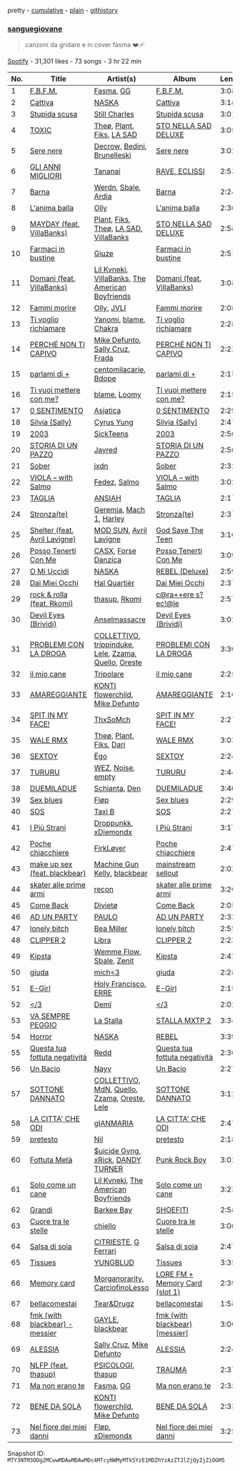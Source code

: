 pretty - [cumulative](/playlists/cumulative/37i9dQZF1DWW9tK1GiTdMf.md) - [plain](/playlists/plain/37i9dQZF1DWW9tK1GiTdMf) - [githistory](https://github.githistory.xyz/mackorone/spotify-playlist-archive/blob/main/playlists/plain/37i9dQZF1DWW9tK1GiTdMf)

### [sanguegiovane](https://open.spotify.com/playlist/37i9dQZF1DWW9tK1GiTdMf)

> canzoni da gridare e in cover fasma ❤️‍🩹

[Spotify](https://open.spotify.com/user/spotify) - 31,301 likes - 73 songs - 3 hr 22 min

| No. | Title | Artist(s) | Album | Length |
|---|---|---|---|---|
| 1 | [F.B.F.M.](https://open.spotify.com/track/2qYrm20YLABT5JJfAhr1SG) | [Fasma](https://open.spotify.com/artist/1hM06YHQ635cZwwUbn7dpk), [GG](https://open.spotify.com/artist/0kbBijEWCi7FWrBpnpOcHd) | [F.B.F.M.](https://open.spotify.com/album/1EUcFHuEtHGbzDv43L5WK0) | 3:08 |
| 2 | [Cattiva](https://open.spotify.com/track/0Pb8FIL8fecpxJCVgSxdWL) | [NASKA](https://open.spotify.com/artist/4r1DHaB2yIhddOkTF92d1d) | [Cattiva](https://open.spotify.com/album/4PWXnJIUU11RbIHnDIv9LL) | 3:18 |
| 3 | [Stupida scusa](https://open.spotify.com/track/23LV89m2teIc59m3lejM2a) | [Still Charles](https://open.spotify.com/artist/2KFv9jOFkybE6VjzZ4Ishe) | [Stupida scusa](https://open.spotify.com/album/2NkuJHx1jxMl9CmxR0uNc8) | 3:01 |
| 4 | [TOXIC](https://open.spotify.com/track/4TF2IPm9ZNs4xowapURvKv) | [Theø](https://open.spotify.com/artist/46zGU1FOSsPBXb1csAeMJd), [Plant](https://open.spotify.com/artist/6gHfqtW8exAkwlpwHN4JyZ), [Fiks](https://open.spotify.com/artist/2o6oF1x3tWoVUXb4C4NHze), [LA SAD](https://open.spotify.com/artist/1y5nSaw0Am7fIEDAkrfgjY) | [STO NELLA SAD DELUXE](https://open.spotify.com/album/2AaGTApQp7KVUYCfzlfl4S) | 3:05 |
| 5 | [Sere nere](https://open.spotify.com/track/628efDaUbu6gn8am4OTDrD) | [Decrow](https://open.spotify.com/artist/5FlK8QftyFsvopniOcLdch), [Bedini](https://open.spotify.com/artist/0mM2J659MQ5QvOJAWGt3eP), [Brunelleski](https://open.spotify.com/artist/1ZrajfZPubGTccfX3Xutxd) | [Sere nere](https://open.spotify.com/album/08dxcPYxu2unlaaAI7NajL) | 3:02 |
| 6 | [GLI ANNI MIGLIORI](https://open.spotify.com/track/09SjR6PZI4nRoPjdguS6vu) | [Tananai](https://open.spotify.com/artist/35V1WomiedCJeGfupcPm7s) | [RAVE, ECLISSI](https://open.spotify.com/album/0eqtPtuyfh2prrAWApMCgK) | 2:53 |
| 7 | [Barna](https://open.spotify.com/track/3bPekwjpEJAQzUpFlhkTh5) | [Werdn](https://open.spotify.com/artist/3nHhNTw0xLkmgPbbTJ3HqC), [Sbale](https://open.spotify.com/artist/4aAiKU8UocJHjZfxjQuaCU), [Ardia](https://open.spotify.com/artist/71H4k0XU2SGct9RvpvmxHS) | [Barna](https://open.spotify.com/album/3RhMpDJAtwHrciiH71csMC) | 2:24 |
| 8 | [L'anima balla](https://open.spotify.com/track/65NR4YkJwlGhOtCwZMMAen) | [Olly](https://open.spotify.com/artist/25u1DN0MwQVSav4XoJS7hl) | [L'anima balla](https://open.spotify.com/album/20t4Fh0OdFRgEUQwpiTE7D) | 2:36 |
| 9 | [MAYDAY \(feat\. VillaBanks\)](https://open.spotify.com/track/3OXQqhbch5uALz1FdCKvWT) | [Plant](https://open.spotify.com/artist/6gHfqtW8exAkwlpwHN4JyZ), [Fiks](https://open.spotify.com/artist/2o6oF1x3tWoVUXb4C4NHze), [Theø](https://open.spotify.com/artist/46zGU1FOSsPBXb1csAeMJd), [LA SAD](https://open.spotify.com/artist/1y5nSaw0Am7fIEDAkrfgjY), [VillaBanks](https://open.spotify.com/artist/3ASAxVN1hNoYfoMcIkzZWL) | [STO NELLA SAD DELUXE](https://open.spotify.com/album/2AaGTApQp7KVUYCfzlfl4S) | 2:58 |
| 10 | [Farmaci in bustine](https://open.spotify.com/track/0QzwyqqXT20TY2cneTmLz3) | [Giuze](https://open.spotify.com/artist/2drbYqHcAqNoLoEhrzaZ5B) | [Farmaci in bustine](https://open.spotify.com/album/4NuSzjkAg3Tu6lLGTS9QdZ) | 2:51 |
| 11 | [Domani \(feat\. VillaBanks\)](https://open.spotify.com/track/0T18BhknzhoFoIrnOdU5FP) | [Lil Kvneki](https://open.spotify.com/artist/5NT6SamVXGrIp1Z1lE2Eyn), [VillaBanks](https://open.spotify.com/artist/3ASAxVN1hNoYfoMcIkzZWL), [The American Boyfriends](https://open.spotify.com/artist/3jmCi2B1XY7vTC1fRtbEzS) | [Domani \(feat\. VillaBanks\)](https://open.spotify.com/album/3xl2U7FpFY9jBQ09409s66) | 3:08 |
| 12 | [Fammi morire](https://open.spotify.com/track/1mqMoMzSTXzCFcJiCj1aPs) | [Olly](https://open.spotify.com/artist/25u1DN0MwQVSav4XoJS7hl), [JVLI](https://open.spotify.com/artist/4rj3KWaLAnuxgtMMkypZhf) | [Fammi morire](https://open.spotify.com/album/3Cg3jbGc848IssQcMO1Isy) | 2:08 |
| 13 | [Ti voglio richiamare](https://open.spotify.com/track/2QV3CdSjJEEXY1koTLZ30q) | [Yanomi](https://open.spotify.com/artist/6YgYCNwq3DkSXEd6kGxoZW), [blame](https://open.spotify.com/artist/2laf1Hnjue0go3xbkPpfT8), [Chakra](https://open.spotify.com/artist/78tkEnghpGYk8stmKlkxbv) | [Ti voglio richiamare](https://open.spotify.com/album/0sS1aj3RamIlXyCGkTxzde) | 2:28 |
| 14 | [PERCHÉ NON TI CAPIVO](https://open.spotify.com/track/1JLSRLlbsdX9Ac9S0I1QIq) | [Mike Defunto](https://open.spotify.com/artist/6uHOqShw2mIXcOK0jwnqHx), [Sally Cruz](https://open.spotify.com/artist/1zdw3hXWH7Ri55SoCVt7gc), [Frada](https://open.spotify.com/artist/1khPlpMPliiZeK53WWSWXY) | [PERCHÉ NON TI CAPIVO](https://open.spotify.com/album/5e3Dy4cnbNIhXL45ETogGF) | 2:22 |
| 15 | [parlami di +](https://open.spotify.com/track/0VcgfVXBPCf4WsEfHEB898) | [centomilacarie](https://open.spotify.com/artist/0SqAMjiB62nTuKn7DHctSa), [Bdope](https://open.spotify.com/artist/3SGb7Dlm2pmV7qIQHUzRtB) | [parlami di +](https://open.spotify.com/album/4E1eoIz1iwqDzacBFsjDil) | 2:15 |
| 16 | [Ti vuoi mettere con me?](https://open.spotify.com/track/7j8w8CcQTkYI6ME4ulz2u3) | [blame](https://open.spotify.com/artist/2laf1Hnjue0go3xbkPpfT8), [Loomy](https://open.spotify.com/artist/45RGCn3VfDcq6tYwOEObYG) | [Ti vuoi mettere con me?](https://open.spotify.com/album/6zfSzvSNBPaMDx7crWaAIg) | 2:15 |
| 17 | [0 SENTIMENTO](https://open.spotify.com/track/5WCw5MPG167COqxJu6c42Y) | [Asjatica](https://open.spotify.com/artist/5wu37JsDSxwAvkZIdYT3Nn) | [0 SENTIMENTO](https://open.spotify.com/album/5DzCgb5qGCuUBPB7DQuWFE) | 2:29 |
| 18 | [Silvia \(Sally\)](https://open.spotify.com/track/6sPqXjGIOkWvHG7rnkMHvh) | [Cyrus Yung](https://open.spotify.com/artist/5ntvgaFmaJr8rNJHOZMpNH) | [Silvia \(Sally\)](https://open.spotify.com/album/69HThb2uUU7lraTA78Ksug) | 2:47 |
| 19 | [2003](https://open.spotify.com/track/3sYAJGZdo5nhOa1T3HyhPh) | [SickTeens](https://open.spotify.com/artist/43zSSTbEARYCOTzP6IsCZi) | [2003](https://open.spotify.com/album/7np76HqryoOmcpf4K94Egj) | 2:50 |
| 20 | [STORIA DI UN PAZZO](https://open.spotify.com/track/4kaPilgbxFuV4yzoG07kpw) | [Jayred](https://open.spotify.com/artist/2fxu0phr0BCuxaKdSfCv08) | [STORIA DI UN PAZZO](https://open.spotify.com/album/0qqj21HB5XBRqGsSaITDIP) | 2:50 |
| 21 | [Sober](https://open.spotify.com/track/7K3rRx00hcS6MpZmYGUFH2) | [jxdn](https://open.spotify.com/artist/6Y64EaNqpqcZYTgs4c76gF) | [Sober](https://open.spotify.com/album/51xoJomo3hvVg4BE7GHnHI) | 2:32 |
| 22 | [VIOLA – with Salmo](https://open.spotify.com/track/6UMOpKOam549hPEhpLtS9L) | [Fedez](https://open.spotify.com/artist/3pgCLfNbw5ozIfoNsvDU7i), [Salmo](https://open.spotify.com/artist/3hBQ4zniNdQf1cqqo6hzuW) | [VIOLA – with Salmo](https://open.spotify.com/album/4QzGtuqMCLDo8dbyKfbLeC) | 3:02 |
| 23 | [TAGLIA](https://open.spotify.com/track/2z6SfAnqlt26KUiuxF0LLL) | [ANSIAH](https://open.spotify.com/artist/0TxLShiUYY5YzcUI6t5QdB) | [TAGLIA](https://open.spotify.com/album/1euv4gkkLDZwpAItZHPdSi) | 2:17 |
| 24 | [Stronza\(te\)](https://open.spotify.com/track/226PtCoGUoPChxzaczVNNM) | [Geremia](https://open.spotify.com/artist/2RVL2mt0yVYoTutwu3MNYx), [Mach 1](https://open.spotify.com/artist/4nsO5c7kIKsI1zdtnKJkAR), [Harley](https://open.spotify.com/artist/73VBdYikibq60OH9xmoA8F) | [Stronza\(te\)](https://open.spotify.com/album/65XNiXVqx8dvXCk4WbPxfR) | 2:37 |
| 25 | [Shelter \(feat\. Avril Lavigne\)](https://open.spotify.com/track/62pC4mgtn2CwTxEHVbCCvn) | [MOD SUN](https://open.spotify.com/artist/3u2R8st1bb6zfBqNWceRXG), [Avril Lavigne](https://open.spotify.com/artist/0p4nmQO2msCgU4IF37Wi3j) | [God Save The Teen](https://open.spotify.com/album/2nGoq5bReMW1NvKsbjoCBw) | 3:10 |
| 26 | [Posso Tenerti Con Me](https://open.spotify.com/track/0SpalTBYUi9tZ66Ack8GcT) | [CASX](https://open.spotify.com/artist/2J1ivtTZT4Trce2QNrgnUU), [Forse Danzica](https://open.spotify.com/artist/7gRc1OIKFcDAlp6e3fVhAT) | [Posso Tenerti Con Me](https://open.spotify.com/album/1yJSX28RfmbnlkCLD2gyfJ) | 3:09 |
| 27 | [O Mi Uccidi](https://open.spotify.com/track/0jkBVkeS6L5NtvPn29NeIK) | [NASKA](https://open.spotify.com/artist/4r1DHaB2yIhddOkTF92d1d) | [REBEL \(Deluxe\)](https://open.spotify.com/album/0BSVUwV411OWhUlAIK9epW) | 2:59 |
| 28 | [Dai Miei Occhi](https://open.spotify.com/track/1FFM7ZXKojb9AjUFTWU8Kw) | [Hal Quartièr](https://open.spotify.com/artist/5eSrt3y7HWtkmuAFGeMbBj) | [Dai Miei Occhi](https://open.spotify.com/album/1ObhaYnUp0E9n4j4S7xKWJ) | 2:37 |
| 29 | [rock & rolla \(feat\. Rkomi\)](https://open.spotify.com/track/3g7ds9lLoBRTQag67wtUK3) | [thasup](https://open.spotify.com/artist/19i93sA0D7yS9dYoVNBqAA), [Rkomi](https://open.spotify.com/artist/056KMTw6IztdQjBmFfVyO3) | [c@ra++ere s?ec!@le](https://open.spotify.com/album/7nDSuDHGJMKFtUTEEVJvUS) | 2:57 |
| 30 | [Devil Eyes \(Brividi\)](https://open.spotify.com/track/5PuYPMk3OGkq3g4OIbPdMi) | [Anselmassacre](https://open.spotify.com/artist/0Zk7K8zev4RyxHLT93HHpC) | [Devil Eyes \(Brividi\)](https://open.spotify.com/album/21PzKxflivYePSqHunbqTj) | 3:02 |
| 31 | [PROBLEMI CON LA DROGA](https://open.spotify.com/track/1BTLnipRQZjpOjeRLjensv) | [COLLETTIVO](https://open.spotify.com/artist/4RUm8rTe3kvhiQl6QmpWBq), [trippinduke](https://open.spotify.com/artist/6uJgIYT8rNd8AGFDGiyBDK), [Lele](https://open.spotify.com/artist/3SnnCylpFBT2CY1UmvBIxd), [Zzama](https://open.spotify.com/artist/3d9yGJbbSuMUQ1wzNmGISp), [Quello](https://open.spotify.com/artist/7GdkzNtMzNUCOMxqBYacF7), [Oreste](https://open.spotify.com/artist/1iEAHd4i99ehWHsruWZ6FL) | [PROBLEMI CON LA DROGA](https://open.spotify.com/album/6NHytU4CfBcvE3QtLnK3Mb) | 3:30 |
| 32 | [il mio cane](https://open.spotify.com/track/23sXcQxMAaTiQ8hLaMu2jm) | [Tripolare](https://open.spotify.com/artist/4QOWxkUYIKvnV7AcjF4k6w) | [il mio cane](https://open.spotify.com/album/1cHCrQNrYESEpIbpvSonQq) | 2:25 |
| 33 | [AMAREGGIANTE](https://open.spotify.com/track/2Qc89TuAewUg1bf158o42k) | [KONTI flowerchild](https://open.spotify.com/artist/1u1p8FFRExYGLeiu0JTnwh), [Mike Defunto](https://open.spotify.com/artist/6uHOqShw2mIXcOK0jwnqHx) | [AMAREGGIANTE](https://open.spotify.com/album/7DHAvzWxK0HhdZfrjoOD8s) | 2:10 |
| 34 | [SPIT IN MY FACE!](https://open.spotify.com/track/1N8TTK1Uoy7UvQNUazfUt5) | [ThxSoMch](https://open.spotify.com/artist/4MvZhE1iuzttcoyepkpfdF) | [SPIT IN MY FACE!](https://open.spotify.com/album/2XurGuugADHAwF8gEYjtMA) | 2:27 |
| 35 | [WALE RMX](https://open.spotify.com/track/0b9eZe50TvLivR8cH1BjB4) | [Theø](https://open.spotify.com/artist/46zGU1FOSsPBXb1csAeMJd), [Plant](https://open.spotify.com/artist/6gHfqtW8exAkwlpwHN4JyZ), [Fiks](https://open.spotify.com/artist/2o6oF1x3tWoVUXb4C4NHze), [Dari](https://open.spotify.com/artist/5qqKkW8y9BPVgy1EKBa5Bl) | [WALE RMX](https://open.spotify.com/album/7lZQkoJORLeNJb5ZakJwks) | 3:03 |
| 36 | [SEXTOY](https://open.spotify.com/track/0SN0IuCblsCHUtrHJTBagE) | [Ëgo](https://open.spotify.com/artist/0UzEWU7bayHtdSV0pi2aQd) | [SEXTOY](https://open.spotify.com/album/5HtoZcUGpayQ2yxUZDEpOv) | 2:24 |
| 37 | [TURURU](https://open.spotify.com/track/1Cplk5KJqSz1Dbdb5tf52m) | [WEZ](https://open.spotify.com/artist/4vyMNshKeFNpOJSQViqjAi), [Noise](https://open.spotify.com/artist/6D4EJfLuwDV686lAIvGvdR), [empty](https://open.spotify.com/artist/0IOp28iZmU4zrgRR2ol34d) | [TURURU](https://open.spotify.com/album/1E8cxCZBcWS79wkEy4YweA) | 2:44 |
| 38 | [DUEMILADUE](https://open.spotify.com/track/2Gus1ytU3SbxiXoMu60cfa) | [Schianta](https://open.spotify.com/artist/5RuBmTwAQniQinysSScGmB), [Den](https://open.spotify.com/artist/6MkUYYwYzoA16ymtmv6CrM) | [DUEMILADUE](https://open.spotify.com/album/4vDxZ4y2OsrKbr4LMebir7) | 3:40 |
| 39 | [Sex blues](https://open.spotify.com/track/2mhu9zLZgoZDhMqRpbTDKf) | [Fløp](https://open.spotify.com/artist/5uZYeE6PTZA34eEK445waM) | [Sex blues](https://open.spotify.com/album/7w0AI2BVNCKLPBowrnmCzz) | 2:29 |
| 40 | [SOS](https://open.spotify.com/track/5WOpY1zsEVZHJMHTftuIzw) | [Taxi B](https://open.spotify.com/artist/5FkcU4BVzPptuB6AjobZIL) | [SOS](https://open.spotify.com/album/28KZcEMzj3R0f0jSmuO6Bc) | 2:27 |
| 41 | [I Più Strani](https://open.spotify.com/track/6r18ZkrA6zKHvz3Gi6jP58) | [Droppunkk](https://open.spotify.com/artist/6Eq3QanvTWmcrEMYO9vuae), [xDiemondx](https://open.spotify.com/artist/2NAdP1sDABAGeAT7TGHenN) | [I Più Strani](https://open.spotify.com/album/0MJeMGgqu1bFss3sISNsTF) | 3:17 |
| 42 | [Poche chiacchiere](https://open.spotify.com/track/3RFFb5SmfDj33BQ5ANfB2B) | [FirkLøver](https://open.spotify.com/artist/4565nNjbVvjOjpZjtJnH3R) | [Poche chiacchiere](https://open.spotify.com/album/2Ufa7f7IQUdPUzIsUM8RBJ) | 2:47 |
| 43 | [make up sex \(feat\. blackbear\)](https://open.spotify.com/track/50eJOxJiGmJ7PBZaTKpje1) | [Machine Gun Kelly](https://open.spotify.com/artist/6TIYQ3jFPwQSRmorSezPxX), [blackbear](https://open.spotify.com/artist/2cFrymmkijnjDg9SS92EPM) | [mainstream sellout](https://open.spotify.com/album/3sKZHtQoq3tPtkXbT8PJAc) | 2:02 |
| 44 | [skater alle prime armi](https://open.spotify.com/track/5eEspex9uEn8r979mVVShR) | [recon](https://open.spotify.com/artist/4iAvKmahbQ3SibRtQABxZT) | [skater alle prime armi](https://open.spotify.com/album/0DQKHkxJ3j02T5sjh5DRFH) | 3:26 |
| 45 | [Come Back](https://open.spotify.com/track/1ig8ML3HcSIg4TlxkdY6Vp) | [Divietø](https://open.spotify.com/artist/6xSpoFgkCHOIcy7egIhKhN) | [Come Back](https://open.spotify.com/album/1sUCObvXmV1atcS1yV7Pwo) | 2:05 |
| 46 | [AD UN PARTY](https://open.spotify.com/track/0WLYQAvtIIPqFK8ol61NXz) | [PAULO](https://open.spotify.com/artist/6ZyBrWgVAZXWCqTXTFaY5p) | [AD UN PARTY](https://open.spotify.com/album/7fQdKyG8mEbgNHNx5u6XWB) | 2:33 |
| 47 | [lonely bitch](https://open.spotify.com/track/6IaOyzYlT5809ASyUKzDPq) | [Bea Miller](https://open.spotify.com/artist/1o2NpYGqHiCq7FoiYdyd1x) | [lonely bitch](https://open.spotify.com/album/63SAV7dDaGuXCiorabPaze) | 2:55 |
| 48 | [CLIPPER 2](https://open.spotify.com/track/2mDyIoEI1sGscOwxA6fW4A) | [Libra](https://open.spotify.com/artist/6J4iZljarXRZDaza6yoNG5) | [CLIPPER 2](https://open.spotify.com/album/13tj7TCONe6oeK2xCV71dl) | 2:23 |
| 49 | [Kipsta](https://open.spotify.com/track/31DYIkSJbmDjGVLAjFd6AM) | [Wemme Flow](https://open.spotify.com/artist/7H5agcXkVZfGrisEOqZ8ny), [Sbale](https://open.spotify.com/artist/4aAiKU8UocJHjZfxjQuaCU), [Zenit](https://open.spotify.com/artist/5f6ADyb6sglbANxDJdnAqN) | [Kipsta](https://open.spotify.com/album/4lDuFUV1vGfSpLsZIPCH5O) | 2:42 |
| 50 | [giuda](https://open.spotify.com/track/4GVmQZo4uLyJQQYwaXQOW8) | [mich<3](https://open.spotify.com/artist/60TrKa4pL7M9VGcFqa1n9F) | [giuda](https://open.spotify.com/album/7eTH5mBZOPHMhMm5X5RDNH) | 2:28 |
| 51 | [E\-Girl](https://open.spotify.com/track/7gfFSQzNcuJzck1XejZ1o9) | [Holy Francisco](https://open.spotify.com/artist/5WChj7aRvGYS5DGf8gKu3I), [ERRE](https://open.spotify.com/artist/5qsqKIWFc0atXDqx4yZAJF) | [E\-Girl](https://open.spotify.com/album/5hyrDYJfXPgBr4fblJL1II) | 2:15 |
| 52 | [</3](https://open.spotify.com/track/2r5szHBfQFSHRREVvL0XrJ) | [Demï](https://open.spotify.com/artist/7IwAuqqh9EUk6mlD9ZLFy0) | [</3](https://open.spotify.com/album/5ujDpayGFicTPr7eBpYoZG) | 2:02 |
| 53 | [VA SEMPRE PEGGIO](https://open.spotify.com/track/5krUYcVNkG8om59CRJrISE) | [La Stalla](https://open.spotify.com/artist/4XnlgX9eaUXdOc75E81PjI) | [STALLA MXTP 2](https://open.spotify.com/album/2tCqETeHkk3gOw80RjbYQB) | 3:34 |
| 54 | [Horror](https://open.spotify.com/track/6fPGBlx8wsAxhoDn7BwiAH) | [NASKA](https://open.spotify.com/artist/4r1DHaB2yIhddOkTF92d1d) | [REBEL](https://open.spotify.com/album/0WRHoyqLqALdZ8te1QL20V) | 3:39 |
| 55 | [Questa tua fottuta negatività](https://open.spotify.com/track/4qaoYHNEeEEFNcYnjSPCCy) | [Redd](https://open.spotify.com/artist/7I5vEYDtuS7TwfVAhBWeLk) | [Questa tua fottuta negatività](https://open.spotify.com/album/31zbrJQzG2tEzwaNrV6kDr) | 2:36 |
| 56 | [Un Bacio](https://open.spotify.com/track/0aKVAk3tDuvtENyQJJTIcm) | [Nayv](https://open.spotify.com/artist/25alJcXxllT6w5Zu8rjWNK) | [Un Bacio](https://open.spotify.com/album/6HePoa5devScemotcjLRLA) | 2:27 |
| 57 | [SOTTONE DANNATO](https://open.spotify.com/track/2hFvWFjEe67dgSYsHr4TNv) | [COLLETTIVO](https://open.spotify.com/artist/4RUm8rTe3kvhiQl6QmpWBq), [MdN](https://open.spotify.com/artist/5yaVqVjGwm9X6ECl7Rhnpt), [Quello](https://open.spotify.com/artist/7GdkzNtMzNUCOMxqBYacF7), [Zzama](https://open.spotify.com/artist/3d9yGJbbSuMUQ1wzNmGISp), [Oreste](https://open.spotify.com/artist/1iEAHd4i99ehWHsruWZ6FL), [Lele](https://open.spotify.com/artist/3SnnCylpFBT2CY1UmvBIxd) | [SOTTONE DANNATO](https://open.spotify.com/album/19nsl3rgHoUVzLGzxZKVBv) | 3:12 |
| 58 | [LA CITTA' CHE ODI](https://open.spotify.com/track/7D0sjlRoNiruzLMOSjwbWz) | [gIANMARIA](https://open.spotify.com/artist/3lxINiPO2Mtk6VqtUSd5t1) | [LA CITTA' CHE ODI](https://open.spotify.com/album/6nn80cWrKmyThtnV8YvzoU) | 2:47 |
| 59 | [pretesto](https://open.spotify.com/track/2H9iTBTZK8LkOQmVQ98hIT) | [Nil](https://open.spotify.com/artist/7sVTNMc0cXlUaSeHV77Gr1) | [pretesto](https://open.spotify.com/album/6Ym3QetM3bnq7I32Mn0boo) | 2:18 |
| 60 | [Fottuta Metà](https://open.spotify.com/track/2DEKLuq7DbIF74ZfHauwhI) | [$uicide Gvng](https://open.spotify.com/artist/08sHWmBiGMbrPSWDco4zfb), [xRick](https://open.spotify.com/artist/4P2y5Q6AP6IvvT7zKLAvwb), [DANDY TURNER](https://open.spotify.com/artist/3PEzbnNp2kOuNcL0Z19o0w) | [Punk Rock Boy](https://open.spotify.com/album/2ZOFYmi9h3R7T0tupX4iKh) | 3:02 |
| 61 | [Solo come un cane](https://open.spotify.com/track/7uqxz5qUAtgugvxlpQ0EA2) | [Lil Kvneki](https://open.spotify.com/artist/5NT6SamVXGrIp1Z1lE2Eyn), [The American Boyfriends](https://open.spotify.com/artist/3jmCi2B1XY7vTC1fRtbEzS) | [Solo come un cane](https://open.spotify.com/album/6CBCpUpGNwxz2pZpEDsnS9) | 3:23 |
| 62 | [Grandi](https://open.spotify.com/track/5bF188CDCytSLpTz0sCFNe) | [Barkee Bay](https://open.spotify.com/artist/72KRmtW8IrP6D8FwG8Boi8) | [SHOEFITI](https://open.spotify.com/album/73NIgIPuF8VnZk719sgVaF) | 2:58 |
| 63 | [Cuore tra le stelle](https://open.spotify.com/track/6FH8iaLFRr2IZLy5Ww8heM) | [chiello](https://open.spotify.com/artist/5mjasIBQQPIqA9GV2Ys61h) | [Cuore tra le stelle](https://open.spotify.com/album/7IOLYZrWju1gh2GWImGYcM) | 3:00 |
| 64 | [Salsa di soia](https://open.spotify.com/track/4lGlRTOUL3qCQuS02VqCYr) | [CITRIESTE](https://open.spotify.com/artist/2xOa0F2TZGjX9uOZ60TCI2), [G Ferrari](https://open.spotify.com/artist/02i5S2ZvFZTFVSlhO7umae) | [Salsa di soia](https://open.spotify.com/album/2lQSPpNeL7jXPj4Ze5XZOy) | 2:47 |
| 65 | [Tissues](https://open.spotify.com/track/0jRY4XO556pn1zHZAoY3ph) | [YUNGBLUD](https://open.spotify.com/artist/6Ad91Jof8Niiw0lGLLi3NW) | [Tissues](https://open.spotify.com/album/1LIAp7pyElYRzvlP0mXSew) | 3:35 |
| 66 | [Memory card](https://open.spotify.com/track/0aEn53Ylvg9hqBrh3DcvYx) | [Morganorarity](https://open.spotify.com/artist/1PZQrQESNQJPWZKXPC43nS), [CarciofinoLesso](https://open.spotify.com/artist/3d81H4qtyNPCScsnG54cUP) | [LORE FM + Memory Card \(slot 1\)](https://open.spotify.com/album/2l3ptPuZVll09MATXBl3sX) | 2:39 |
| 67 | [bellacomestai](https://open.spotify.com/track/6WdvLYIe0va2XQMKvdMe3U) | [Tear&Drugz](https://open.spotify.com/artist/1cuy7cysWDn6m3kaqazyjT) | [bellacomestai](https://open.spotify.com/album/0ow6qiSSTo9LKbtoRHfWOM) | 1:58 |
| 68 | [fmk \(with blackbear\) \- messier](https://open.spotify.com/track/5CO8EbwcxnvA28O7NCDKfJ) | [GAYLE](https://open.spotify.com/artist/2VSHKHBTiXWplO8lxcnUC9), [blackbear](https://open.spotify.com/artist/2cFrymmkijnjDg9SS92EPM) | [fmk \(with blackbear\) \[messier\]](https://open.spotify.com/album/6awuYwlqz9cN5h3yCOffbg) | 3:06 |
| 69 | [ALESSIA](https://open.spotify.com/track/4q0yteddAlr8X9MAv1GDXQ) | [Sally Cruz](https://open.spotify.com/artist/1zdw3hXWH7Ri55SoCVt7gc), [Mike Defunto](https://open.spotify.com/artist/6uHOqShw2mIXcOK0jwnqHx) | [ALESSIA](https://open.spotify.com/album/2vcA80mMkhOmL3hi2xrMo2) | 2:24 |
| 70 | [NLFP \(feat\. thasup\)](https://open.spotify.com/track/7AINlTLLzoduGA7Aw7iUwf) | [PSICOLOGI](https://open.spotify.com/artist/0fskdccy6fvnWMNMNPqEro), [thasup](https://open.spotify.com/artist/19i93sA0D7yS9dYoVNBqAA) | [TRAUMA](https://open.spotify.com/album/4yIRhOu3cXwjCCLsdvMCAe) | 2:37 |
| 71 | [Ma non erano te](https://open.spotify.com/track/0B1LI7BXzvtxDVdpyxCWKb) | [Fasma](https://open.spotify.com/artist/1hM06YHQ635cZwwUbn7dpk), [GG](https://open.spotify.com/artist/0kbBijEWCi7FWrBpnpOcHd) | [Ma non erano te](https://open.spotify.com/album/2XaVVwShBDQsoF20aHYGFM) | 2:33 |
| 72 | [BENE DA SOLA](https://open.spotify.com/track/1awWd0CV6H0cm5NnZ0FAI0) | [KONTI flowerchild](https://open.spotify.com/artist/1u1p8FFRExYGLeiu0JTnwh), [Mike Defunto](https://open.spotify.com/artist/6uHOqShw2mIXcOK0jwnqHx) | [BENE DA SOLA](https://open.spotify.com/album/4Fo2F1PyIvtB0E03gu0uAX) | 2:33 |
| 73 | [Nel fiore dei miei danni](https://open.spotify.com/track/3bgLWs4uE1rgRP8jdMJfxD) | [Fløp](https://open.spotify.com/artist/5uZYeE6PTZA34eEK445waM), [xDiemondx](https://open.spotify.com/artist/2NAdP1sDABAGeAT7TGHenN) | [Nel fiore dei miei danni](https://open.spotify.com/album/2zp1EggyztJtIDAUGkTnbM) | 3:25 |

Snapshot ID: `MTY3NTM3ODg2MCwwMDAwMDAwMDc4MTcyNWMyMTk5YzE1MDZhYzAzZTJlZjQyZjZiOGM5`

